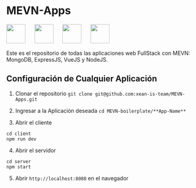 # MEVN-Apps
<img src="https://encrypted-tbn0.gstatic.com/images?q=tbn:ANd9GcSOOiKh1Xk5RDZFKPkVXYfi8U-t2cuotiAOR7G_7w_HWXfV02TMnd9wnVM" height="50" /> &nbsp;&nbsp;&nbsp;&nbsp;&nbsp;<img src="https://i.cloudup.com/zfY6lL7eFa-3000x3000.png" height="50" /> &nbsp;&nbsp;&nbsp;&nbsp;&nbsp;<img src="/docs/Vue.js_Logo.svg.png" height="50" />  &nbsp;&nbsp;&nbsp;&nbsp;&nbsp;<img src="https://upload.wikimedia.org/wikipedia/commons/7/7e/Node.js_logo_2015.svg" height="50" />

Este es el repositorio de todas las aplicaciones web FullStack con MEVN: MongoDB, ExpressJS, VueJS y NodeJS.

## Configuración de Cualquier Aplicación
1. Clonar el repositorio `git clone git@github.com:xean-is-team/MEVN-Apps.git`

2. Ingresar a la Aplicación deseada `cd MEVN-boilerplate/**App-Name**`

3. Abrir el cliente
```
cd client
npm run dev
```

4. Abrir el servidor
```
cd server
npm start
```

5. Abrir `http://localhost:8080` en el navegador
